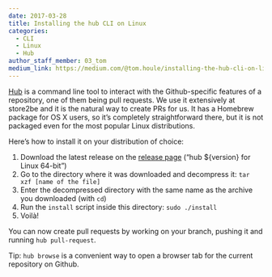 ```yaml
---
date: 2017-03-28
title: Installing the hub CLI on Linux
categories:
  - CLI
  - Linux
  - Hub
author_staff_member: 03_tom
medium_link: https://medium.com/@tom.houle/installing-the-hub-cli-on-linux-f55d22ff3377
---
```


[Hub](https://github.com/github/hub) is a command line tool to interact with the Github-specific features of a repository,
one of them being pull requests. We use it extensively at store2be and it is the natural way to create PRs for us.
It has a Homebrew package for OS X users, so it’s completely straightforward there, but it is not packaged even for
the most popular Linux distributions.

Here’s how to install it on your distribution of choice:

1. Download the latest release on the [release page](https://github.com/github/hub/releases) (“hub ${version} for Linux 64-bit”)
2. Go to the directory where it was downloaded and decompress it: `tar xzf [name of the file]`
3. Enter the decompressed directory with the same name as the archive you downloaded (with `cd`)
4. Run the `install` script inside this directory: `sudo ./install`
5. Voilà!

You can now create pull requests by working on your branch, pushing it and running `hub pull-request`.

Tip: `hub browse` is a convenient way to open a browser tab for the current repository on Github.
